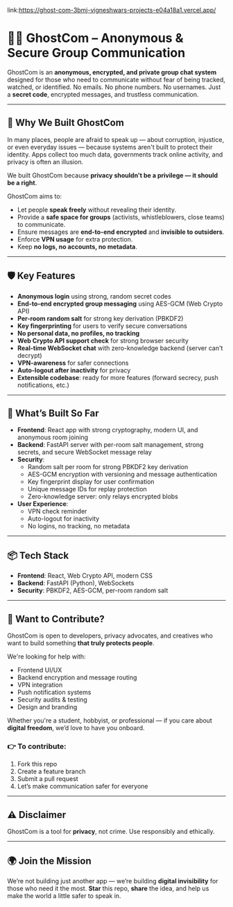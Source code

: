 link:https://ghost-com-3bmj-vigneshwars-projects-e04a18a1.vercel.app/

# 🕵️‍♂️ GhostCom – Anonymous & Secure Group Communication

GhostCom is an **anonymous, encrypted, and private group chat system** designed for those who need to communicate without fear of being tracked, watched, or identified. No emails. No phone numbers. No usernames. Just a **secret code**, encrypted messages, and trustless communication.

---

## 🚨 Why We Built GhostCom

In many places, people are afraid to speak up — about corruption, injustice, or even everyday issues — because systems aren't built to protect their identity. Apps collect too much data, governments track online activity, and privacy is often an illusion.

We built GhostCom because **privacy shouldn't be a privilege — it should be a right**.

GhostCom aims to:

* Let people **speak freely** without revealing their identity.
* Provide a **safe space for groups** (activists, whistleblowers, close teams) to communicate.
* Ensure messages are **end-to-end encrypted** and **invisible to outsiders**.
* Enforce **VPN usage** for extra protection.
* Keep **no logs, no accounts, no metadata**.

---

## 🛡️ Key Features

- **Anonymous login** using strong, random secret codes
- **End-to-end encrypted group messaging** using AES-GCM (Web Crypto API)
- **Per-room random salt** for strong key derivation (PBKDF2)
- **Key fingerprinting** for users to verify secure conversations
- **No personal data, no profiles, no tracking**
- **Web Crypto API support check** for strong browser security
- **Real-time WebSocket chat** with zero-knowledge backend (server can't decrypt)
- **VPN-awareness** for safer connections
- **Auto-logout after inactivity** for privacy
- **Extensible codebase**: ready for more features (forward secrecy, push notifications, etc.)

---

## 🚀 What’s Built So Far

- **Frontend**: React app with strong cryptography, modern UI, and anonymous room joining
- **Backend**: FastAPI server with per-room salt management, strong secrets, and secure WebSocket message relay
- **Security**: 
    - Random salt per room for strong PBKDF2 key derivation
    - AES-GCM encryption with versioning and message authentication
    - Key fingerprint display for user confirmation
    - Unique message IDs for replay protection
    - Zero-knowledge server: only relays encrypted blobs
- **User Experience**: 
    - VPN check reminder
    - Auto-logout for inactivity
    - No logins, no tracking, no metadata

---

## 📦 Tech Stack

- **Frontend**: React, Web Crypto API, modern CSS
- **Backend**: FastAPI (Python), WebSockets
- **Security**: PBKDF2, AES-GCM, per-room random salt

---

## 🤝 Want to Contribute?

GhostCom is open to developers, privacy advocates, and creatives who want to build something **that truly protects people**.

We're looking for help with:

- Frontend UI/UX
- Backend encryption and message routing
- VPN integration
- Push notification systems
- Security audits & testing
- Design and branding

Whether you're a student, hobbyist, or professional — if you care about **digital freedom**, we’d love to have you onboard.

### 👉 To contribute:

1. Fork this repo
2. Create a feature branch
3. Submit a pull request
4. Let’s make communication safer for everyone

---

## ⚠️ Disclaimer

GhostCom is a tool for **privacy**, not crime. Use responsibly and ethically.

---

## 🌍 Join the Mission

We’re not building just another app — we’re building **digital invisibility** for those who need it the most.
**Star** this repo, **share** the idea, and help us make the world a little safer to speak in.

